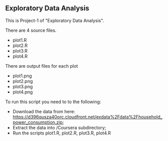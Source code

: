 ## Exploratory Data Analysis

This is Project-1 of "Exploratory Data Analysis". 

There are 4 source files.
- plot1.R
- plot2.R
- plot3.R
- plot4.R

There are output files for each plot
- plot1.png
- plot2.png
- plot3.png
- plot4.png


To run this script you need to to the following:

- Download the data from here: https://d396qusza40orc.cloudfront.net/exdata%2Fdata%2Fhousehold_power_consumption.zip;
- Extract the data into /Coursera subdirectory;
- Run the scripts plot1.R, plot2.R, plot3.R, plot4.R


